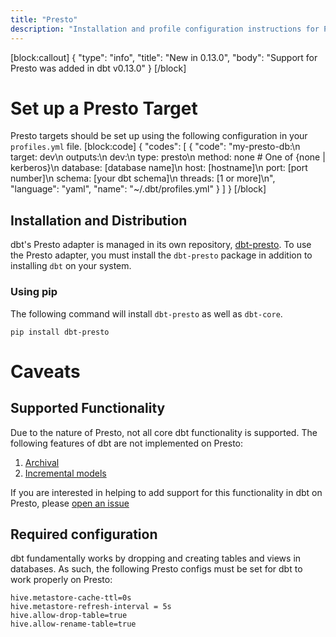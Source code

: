 ```yaml
---
title: "Presto"
description: "Installation and profile configuration instructions for Presto"
---
```

[block:callout]
{
  "type": "info",
  "title": "New in 0.13.0",
  "body": "Support for Presto was added in dbt v0.13.0"
}
[/block]
# Set up a Presto Target

Presto targets should be set up using the following configuration in your `profiles.yml` file.
[block:code]
{
  "codes": [
    {
      "code": "my-presto-db:\n  target: dev\n  outputs:\n    dev:\n      type: presto\n      method: none # One of {none | kerberos}\n      database: [database name]\n      host: [hostname]\n      port: [port number]\n      schema: [your dbt schema]\n      threads: [1 or more]\n",
      "language": "yaml",
      "name": "~/.dbt/profiles.yml"
    }
  ]
}
[/block]
## Installation and Distribution

dbt's Presto adapter is managed in its own repository, [dbt-presto](https://github.com/fishtown-analytics/dbt-presto). To use the Presto adapter, you must install the `dbt-presto` package in addition to installing `dbt` on your system.

### Using pip
The following command will install `dbt-presto` as well as `dbt-core`.

```
pip install dbt-presto
```

# Caveats

## Supported Functionality

Due to the nature of Presto, not all core dbt functionality is supported. The following features of dbt are not implemented on Presto:

1. [Archival](doc:archival)
2. [Incremental models](doc:configuring-incremental-models)

If you are interested in helping to add support for this functionality in dbt on Presto, please [open an issue](https://github.com/fishtown-analytics/dbt/issues/new)

## Required configuration

dbt fundamentally works by dropping and creating tables and views in databases. As such, the following Presto configs must be set for dbt to work properly on Presto:

```
hive.metastore-cache-ttl=0s
hive.metastore-refresh-interval = 5s
hive.allow-drop-table=true
hive.allow-rename-table=true
```
